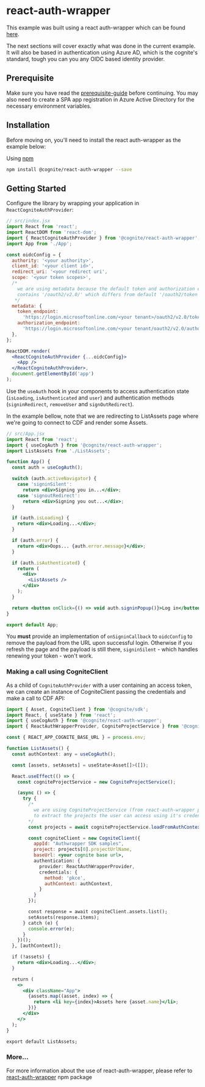 # react-auth-wrapper

This example was built using a react auth-wrapper which can be found [here](https://npm.im/@cognite/react-auth-wrapper).

The next sections will cover exactly what was done in the current example. It will also be based in authentication using Azure AD, which is the cognite's standard, tough you can you any OIDC based identity provider.

## Prerequisite

Make sure you have read the [prerequisite-guide](../../README.md#prerequisites) before continuing. You may also need to create a SPA app registration in Azure Active Directory for the necessary environment variables.

## Installation

Before moving on, you'll need to install the react auth-wrapper as the example below:

Using [npm](https://npmjs.org/)

```bash
npm install @cognite/react-auth-wrapper --save
```

## Getting Started

Configure the library by wrapping your application in `ReactCogniteAuthProvider`:

```jsx
// src/index.jsx
import React from 'react';
import ReactDOM from 'react-dom';
import { ReactCogniteAuthProvider } from '@cognite/react-auth-wrapper';
import App from './App';

const oidcConfig = {
  authority: '<your authority>',
  client_id: '<your client id>',
  redirect_uri: '<your redirect uri',
  scope: '<your token scopes>',
  /*
    we are using metadata because the default token and authorization endpoints in azure ad
    contains '/oauth2/v2.0/' which differs from default '/oauth2/token'
   */
  metadata: {
    token_endpoint:
      'https://login.microsoftonline.com/<your tenant>/oauth2/v2.0/token',
    authorization_endpoint:
      'https://login.microsoftonline.com/<your tenant/oauth2/v2.0/authorize',
  },
};

ReactDOM.render(
  <ReactCogniteAuthProvider {...oidcConfig}>
    <App />
  </ReactCogniteAuthProvider>,
  document.getElementById('app')
);
```

Use the `useAuth` hook in your components to access authentication state
(`isLoading`, `isAuthenticated` and `user`) and authentication methods
(`signinRedirect`, `removeUser` and `signOutRedirect`).

In the example bellow, note that we are redirecting to ListAssets page where
we're going to connect to CDF and render some Assets.

```jsx
// src/App.jsx
import React from 'react';
import { useCogAuth } from '@cognite/react-auth-wrapper';
import ListAssets from './ListAssets';

function App() {
  const auth = useCogAuth();

  switch (auth.activeNavigator) {
    case 'signinSilent':
      return <div>Signing you in...</div>;
    case 'signoutRedirect':
      return <div>Signing you out...</div>;
  }

  if (auth.isLoading) {
    return <div>Loading...</div>;
  }

  if (auth.error) {
    return <div>Oops... {auth.error.message}</div>;
  }

  if (auth.isAuthenticated) {
    return (
      <div>
        <ListAssets />
      </div>
    );
  }

  return <button onClick={() => void auth.signinPopup()}>Log in</button>;
}

export default App;
```

You **must** provide an implementation of `onSigninCallback` to `oidcConfig` to remove the payload from the URL upon successful login. Otherwise if you refresh the page and the payload is still there, `signinSilent` - which handles renewing your token - won't work.

### Making a call using CogniteClient

As a child of `CogniteAuthProvider` with a user containing an access token, we can create
an instance of CogniteClient passing the credentials and make a call to CDF API:

```jsx
import { Asset, CogniteClient } from '@cognite/sdk';
import React, { useState } from 'react';
import { useCogAuth } from '@cognite/react-auth-wrapper';
import { ReactAuthWrapperProvider, CogniteProjectService } from '@cognite/react-auth-wrapper';

const { REACT_APP_COGNITE_BASE_URL } = process.env;

function ListAssets() {
  const authContext: any = useCogAuth();

  const [assets, setAssets] = useState<Asset[]>([]);

  React.useEffect(() => {
    const cogniteProjectService = new CogniteProjectService();

    (async () => {
      try {
        /*
          we are using CogniteProjectService (from react-auth-wrapper package)
          to extract the projects the user can access using it's credentials
        */
        const projects = await cogniteProjectService.loadFromAuthContext(authContext);

        const cogniteClient = new CogniteClient({
          appId: "Authwrapper SDK samples",
          project: projects[0].projectUrlName,
          baseUrl: <your cognite base url>,
          authentication: {
            provider: ReactAuthWrapperProvider,
            credentials: {
              method: 'pkce',
              authContext: authContext,
            }
          }
        });

        const response = await cogniteClient.assets.list();
        setAssets(response.items);
      } catch (e) {
        console.error(e);
      }
    })();
  }, [authContext]);

  if (!assets) {
    return <div>Loading...</div>;
  }

  return (
    <>
      <div className="App">
        {assets.map((asset, index) => {
          return <li key={index}>Assets here {asset.name}</li>;
        })}
      </div>
    </>
  );
}

export default ListAssets;
```

### More...

For more information about the use of react-auth-wrapper, please refer to [react-auth-wrapper](https://npm.im/@cognite/react-auth-wrapper) npm package
